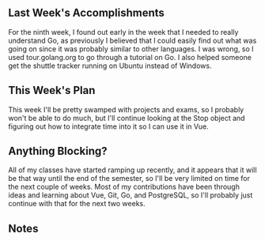 ## Last Week's Accomplishments

For the ninth week, I found out early in the week that I needed to really
understand Go, as previously I believed that I could easily find out what was
going on since it was probably similar to other languages. I was wrong, so I
used tour.golang.org to go through a tutorial on Go. I also helped someone get
the shuttle tracker running on Ubuntu instead of Windows.

## This Week's Plan

This week I'll be pretty swamped with projects and exams, so I probably won't be
able to do much, but I'll continue looking at the Stop object and figuring out
how to integrate time into it so I can use it in Vue.

## Anything Blocking?

All of my classes have started ramping up recently, and it appears that it will
be that way until the end of the semester, so I'll be very limited on time for
the next couple of weeks. Most of my contributions have been through ideas and
learning about Vue, Git, Go, and PostgreSQL, so I'll probably just continue with
that for the next two weeks.

## Notes
